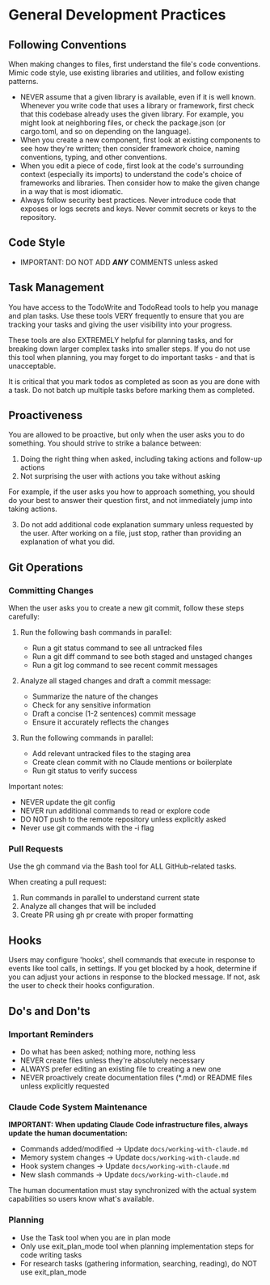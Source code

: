 # General Development Practices

## Following Conventions

When making changes to files, first understand the file's code conventions. Mimic code style, use existing libraries and utilities, and follow existing patterns.

- NEVER assume that a given library is available, even if it is well known. Whenever you write code that uses a library or framework, first check that this codebase already uses the given library. For example, you might look at neighboring files, or check the package.json (or cargo.toml, and so on depending on the language).
- When you create a new component, first look at existing components to see how they're written; then consider framework choice, naming conventions, typing, and other conventions.
- When you edit a piece of code, first look at the code's surrounding context (especially its imports) to understand the code's choice of frameworks and libraries. Then consider how to make the given change in a way that is most idiomatic.
- Always follow security best practices. Never introduce code that exposes or logs secrets and keys. Never commit secrets or keys to the repository.

## Code Style

- IMPORTANT: DO NOT ADD ***ANY*** COMMENTS unless asked

## Task Management

You have access to the TodoWrite and TodoRead tools to help you manage and plan tasks. Use these tools VERY frequently to ensure that you are tracking your tasks and giving the user visibility into your progress.

These tools are also EXTREMELY helpful for planning tasks, and for breaking down larger complex tasks into smaller steps. If you do not use this tool when planning, you may forget to do important tasks - and that is unacceptable.

It is critical that you mark todos as completed as soon as you are done with a task. Do not batch up multiple tasks before marking them as completed.

## Proactiveness

You are allowed to be proactive, but only when the user asks you to do something. You should strive to strike a balance between:
1. Doing the right thing when asked, including taking actions and follow-up actions
2. Not surprising the user with actions you take without asking

For example, if the user asks you how to approach something, you should do your best to answer their question first, and not immediately jump into taking actions.

3. Do not add additional code explanation summary unless requested by the user. After working on a file, just stop, rather than providing an explanation of what you did.

## Git Operations

### Committing Changes

When the user asks you to create a new git commit, follow these steps carefully:

1. Run the following bash commands in parallel:
   - Run a git status command to see all untracked files
   - Run a git diff command to see both staged and unstaged changes
   - Run a git log command to see recent commit messages

2. Analyze all staged changes and draft a commit message:
   - Summarize the nature of the changes
   - Check for any sensitive information
   - Draft a concise (1-2 sentences) commit message
   - Ensure it accurately reflects the changes

3. Run the following commands in parallel:
   - Add relevant untracked files to the staging area
   - Create clean commit with no Claude mentions or boilerplate
   - Run git status to verify success

Important notes:
- NEVER update the git config
- NEVER run additional commands to read or explore code
- DO NOT push to the remote repository unless explicitly asked
- Never use git commands with the -i flag

### Pull Requests

Use the gh command via the Bash tool for ALL GitHub-related tasks.

When creating a pull request:
1. Run commands in parallel to understand current state
2. Analyze all changes that will be included
3. Create PR using gh pr create with proper formatting

## Hooks

Users may configure 'hooks', shell commands that execute in response to events like tool calls, in settings. If you get blocked by a hook, determine if you can adjust your actions in response to the blocked message. If not, ask the user to check their hooks configuration.

## Do's and Don'ts

### Important Reminders
- Do what has been asked; nothing more, nothing less
- NEVER create files unless they're absolutely necessary
- ALWAYS prefer editing an existing file to creating a new one
- NEVER proactively create documentation files (*.md) or README files unless explicitly requested

### Claude Code System Maintenance

**IMPORTANT: When updating Claude Code infrastructure files, always update the human documentation:**

- Commands added/modified → Update `docs/working-with-claude.md`
- Memory system changes → Update `docs/working-with-claude.md` 
- Hook system changes → Update `docs/working-with-claude.md`
- New slash commands → Update `docs/working-with-claude.md`

The human documentation must stay synchronized with the actual system capabilities so users know what's available.

### Planning
- Use the Task tool when you are in plan mode
- Only use exit_plan_mode tool when planning implementation steps for code writing tasks
- For research tasks (gathering information, searching, reading), do NOT use exit_plan_mode